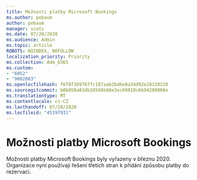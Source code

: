 ```yaml
---
title: Možnosti platby Microsoft Bookings
ms.author: pebaum
author: pebaum
manager: scotv
ms.date: 07/20/2020
ms.audience: Admin
ms.topic: article
ROBOTS: NOINDEX, NOFOLLOW
localization_priority: Priority
ms.collection: Adm_O365
ms.custom:
- "6052"
- "9002883"
ms.openlocfilehash: f6f8f36976ffc187aa62bd6e8a34d92e28320220
ms.sourcegitcommit: b0b050a83db28566b68e3ec09810c6b94280008e
ms.translationtype: MT
ms.contentlocale: cs-CZ
ms.lasthandoff: 07/20/2020
ms.locfileid: "45197931"
---
```

# <a name="microsoft-bookings-payment-options"></a>Možnosti platby Microsoft Bookings

Možnosti platby Microsoft Bookings byly vyřazeny v březnu 2020. Organizace nyní používají řešení třetích stran k přidání způsobu platby do rezervací.